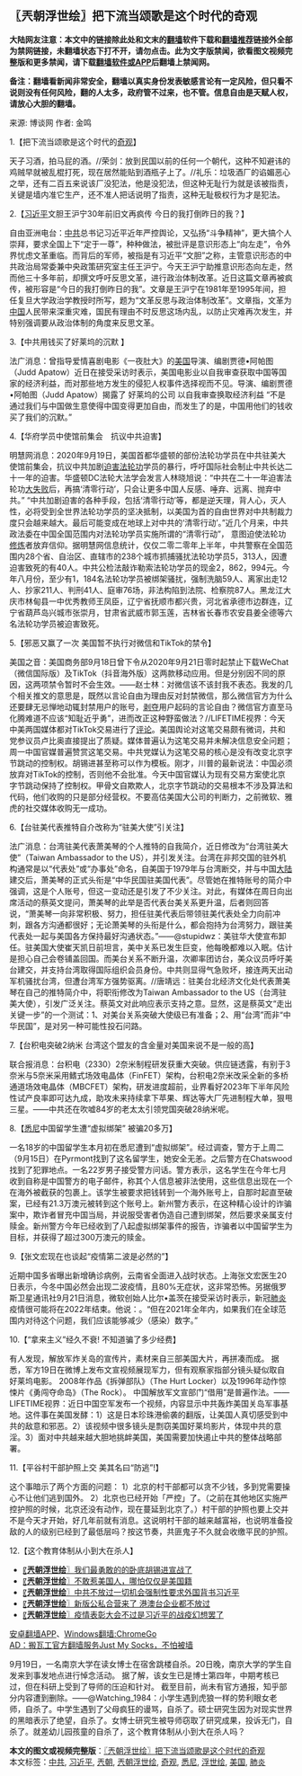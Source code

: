  <h2>〖兲朝浮世绘〗把下流当颂歌是这个时代的奇观</h2> <p class="notice"><b>大陆网友注意：本文中的链接除此处和文末的<a href="https://github.com/bannedbook/fanqiang" >翻墙</a>软件下载和<a href="https://github.com/killgcd/justmysocks/blob/master/README.md">翻墙推荐</a>链接外全部为禁网链接，未翻墙状态下打不开，请勿点击。此为文字版禁闻，欲看图文视频完整版和更多禁闻，请下载<a href="https://github.com/bannedbook/fanqiang">翻墙软件或APP</a>后翻墙上禁闻网。</p><p>备注：翻墙看新闻非常安全，翻墙以真实身份发表敏感言论有一定风险，但只看不说则没有任何风险，翻的人太多，政府管不过来，也不管。信息自由是天赋人权，请放心大胆的翻墙。</b></p>  <div class="entry"> <p>来源:&nbsp;博谈网                            作者:&nbsp;金鸣                           </p> <p>1.【把下流当颂歌是这个时代的<a href="https://www.bannedbook.org/bnews/tag/%e5%a5%87%e8%a7%82/" class="st_tag internal_tag" rel="tag" title="标签 奇观 下的日志">奇观</a>】</p> <p></p> <p>天子习酒，拍马屁的酒。//荣剑：放到民国以前的任何一个朝代，这种不知避讳的鸡贼早就被乱棍打死，现在居然能贴到酒瓶子上了。//礼乐：垃圾酒厂的谄媚恶心之举，还有二百五来说该厂没犯法，他是没犯法，但这种无耻行为就是该被指责，关键是墙内准它生产，还不准人把话说明了指责，这种无耻极权行为才是犯法。</p> <p>2.【<a href="https://www.bannedbook.org/bnews/tag/%e4%b9%a0%e8%bf%91%e5%b9%b3/" class="st_tag internal_tag" rel="tag" title="标签 习近平 下的日志">习近平</a>文胆王沪宁30年前旧文再疯传 今日的我打倒昨日的我？】</p> <p></p> <p>自由亚洲电台：<a href="https://www.bannedbook.org/bnews/tag/%e4%b8%ad%e5%85%b1/" class="st_tag internal_tag" rel="tag" title="标签 中共 下的日志">中共</a>总书记习近平近年严控舆论，又弘扬“斗争精神”，更大搞个人崇拜，要求全国上下“定于一尊”，种种做法，被批评是意识形态上“向左走”，令外界忧虑文革重临。而背后的军师，被指是有习近平“文胆”之称，主管意识形态的中共政治局常委兼中央政策研究室主任王沪宁。今天王沪宁助推意识形态向左走，然而他三十多年前，却撰文呼吁反思文革，进行政治体制改革。近日这篇文章再被疯传，被形容是“今日的我打倒昨日的我”。文章是王沪宁在1981年至1995年间，担任复旦大学政治学教授时所写，题为“文革反思与政治体制改革”。文章指，文革为<span class='wp_keywordlink_affiliate'><a href="https://www.bannedbook.org/" title="中国" target="_blank">中国</a></span>人民带来深重灾难，国民有理由不时反思这场内乱，以防止灾难再次发生，并特别强调要从政治体制的角度来反思文革。</p> <p>3.【中共用钱买了好莱坞的沉默 】</p> <p></p>  <p>法广消息：曾指导爱情喜剧电影《一夜肚大》的<a href="https://www.bannedbook.org/bnews/tag/%e7%be%8e%e5%9b%bd/" class="st_tag internal_tag" rel="tag" title="标签 美国 下的日志">美国</a>导演、编剧贾德•阿帕图（Judd Apatow）近日在接受采访时表示，美国电影业以自我审查获取中国等国家的经济利益，而对那些地方发生的侵犯人权事件选择视而不见。导演、编剧贾德•阿帕图（Judd Apatow）揭露了 好莱坞的公司 以自我审查换取经济利益 “不是通过我们与中国做生意使得中国变得更加自由，而发生了的是，中国用他们的钱收买了我们的沉默。”</p> <p>4.【华府学员中使馆前集会　抗议中共迫害】</p> <p></p> <p>明慧网消息：2020年9月19日，美国首都华盛顿的部份法轮功学员在中共驻美大使馆前集会，抗议中共加剧<span class='wp_keywordlink'><a href="https://www.bannedbook.org/forum11/topic278.html" title="评江泽民与中共相互利用迫害法轮功" target="_blank">迫害法轮功</a></span>学员的暴行，呼吁国际社会制止中共长达二十一年的迫害。华盛顿DC法轮大法学会发言人林晓旭说：“中共在二十一年迫害法轮功<span class='wp_keywordlink'><a href="https://www.bannedbook.org/forum2/topic896.html" title="布熱津斯基： 大失敗 —— 20世紀共產主義的興亡" target="_blank">大失败</a></span>后，再搞‘清零行动’，只会让更多中国人反感、唾弃、远离、抛弃中共。” “中共加剧迫害的各种手段，包括‘清零行动’等，都是逆天理，背人心，灭人性，必将受到全世界法轮功学员的坚决抵制，以美国为首的自由世界对中共制裁力度只会越来越大。最后可能变成在地球上对中共的‘清零行动’。”近几个月来，中共政法委在中国全国范围内对法轮功学员实施所谓的“清零行动”， 意图迫使法轮功<span class='wp_keywordlink'><a href="https://www.qi-gong.me/" title="气功修炼网" target="_blank">修炼</a></span>者放弃信仰。据明慧网信息统计，仅仅二零二零年上半年，中共警察在全国范围内28个省、自治区、直辖市的238个城市抓捕骚扰法轮功学员5，313人，因遭迫害致死的有40人。中共公检法敲诈勒索法轮功学员的现金2，862，994元。今年八月份，至少有1，184名法轮功学员被绑架骚扰，强制洗脑59人、离家出走12人、抄家211人、判刑41人、庭审76场，非法构陷到法院、检察院87人。黑龙江大庆市林甸县一中优秀教师王凤臣，辽宁省抚顺市都兴贵，河北省承德市边群连，辽宁省葫芦岛兴城市张崇月，甘肃省武威市郭玉莲，吉林省长春市农安县姜全德等六名法轮功学员被迫害致死。</p> <p>5.【邪恶又赢了一次 美国暂不执行对微信和TikTok的禁令】</p> <p></p> <p>美国之音：美国商务部9月18日曾下令从2020年9月21日零时起禁止下载WeChat（微信国际版）及TikTok（抖音海外版）这两款移动应用。但是分别因不同的原因，这两项禁令暂时不会生效。——赵士林：对微信该不该封我不表态。我发的几个相关推文的意思是，既然以言论自由为理由反对封禁微信，那么微信官方为什么还要肆无忌惮地动辄封禁用户的账号，<span class='wp_keywordlink'><a href="https://www.bannedbook.org/forum2/topic21.html" title="《剥夺》 黄建民 著" target="_blank">剥夺</a></span>用户起码的言论自由？微信官方直至马化腾难道不应该“知耻近乎勇”，进而改正这种野蛮做法？//LIFETIME视界：今天中美两国媒体都对TikTok交易进行了<span class='wp_keywordlink_affiliate'><a href="https://www.bannedbook.org/bnews/comments/" title="新闻评论" target="_blank">评论</a></span>。美国舆论对这笔交易颇有微词，共和党参议员卢比奥直接提出了质疑。媒体普遍认为这笔交易并未解决信息安全问题；周一中国官媒普遍赞赏这笔交易。中共党媒认为这笔交易的核心是没有改变北京字节跳动的控制权。胡锡进甚至称可以作为模板。刚才，川普的最新说法：中国必须放弃对TikTok的控制，否则他不会批准。今天中国官媒认为现有交易方案使北京字节跳动保持了控制权。甲骨文自欺欺人，北京字节跳动的交易根本不涉及算法和代码，他们收购的只是部分经营权。不要高估美国大公司的判断力，之前微软、雅虎的社交媒体收购无一成功。</p> <p>6.【台驻美代表推特自介改称为“驻美大使”引关注】</p> <p></p>  <p>法广消息：台湾驻美代表萧美琴的个人推特的自我简介，近日修改为“台湾驻美大使”（Taiwan Ambassador to the US），并引发关注。台湾在非邦交国的驻外机构通常是以“代表处”或“办事处”命名，自美国于1979年与台湾断交，并与中国<span class='wp_keywordlink_affiliate'><a href="https://www.bannedbook.org/" title="大陆" target="_blank">大陆</a></span>建交后，萧美琴的正式头衔是“中华民国驻美国代表”。尽管她在推特账号的简介中强调，这是个人账号，但这一变动还是引发了不少关注。对此，有媒体在周日向出席活动的蔡英文提问，萧美琴的此举是否代表台美关系更升温，后者则回答说，“萧美琴一向非常积极、努力，担任驻美代表后带领驻美代表处全力向前冲刺，跟各方沟通都很好；无论萧美琴的头衔是什么，都会抱持为台湾努力，跟驻美代表处一起与美国各方保持最好沟通状态。”——@stupidwz：美驻华大使宣布卸任。驻美国大使崔天凯日前坦言，美中关系已发生巨变，他每晚都难以入眠。估计是担心自己会卷铺盖回国。而美台关系不断升温，次卿率团访台，美众议员呼吁美台建交，并支持台湾取得国际组织会员身份。中共则显得气急败坏，接连两天出动军机骚扰台湾，但遭台湾军方强势驱离。//唐靖远：驻美台北经济文化处代表萧美琴在自己的推特简介中，将职衔修改为Taiwan Ambassador to the US（台湾驻美大使），引发广泛关注。蔡英文对此响应表示支持之意。显然，这是蔡英文“走出关键一步”的一个测试：1、对美台关系突破大使级已有准备；2、用“台湾”而非“中华民国”，是对另一种可能性投石问路。</p> <p>7.【台积电突破2纳米 台湾这个盟友的含金量对美国来说不是一般的高】</p> <p></p> <p>联合报消息：台积电（2330）2奈米制程研发获重大突破。供应链透露，有别于3奈米与5奈米采用鳍式场效电晶体（FinFET）架构，台积电2奈米改采全新的多桥通道场效电晶体（MBCFET）架构，研发进度超前，业界看好2023年下半年风险性试产良率即可达九成，助攻未来持续拿下苹果、辉达等大厂先进制程大单，狠甩三星。——中共还在吹嘘84岁的老太太引领党国突破28纳米呢。</p> <p>8.【<a href="https://www.bannedbook.org/bnews/tag/%e6%82%89%e5%b0%bc/" class="st_tag internal_tag" rel="tag" title="标签 悉尼 下的日志">悉尼</a>中国留学生遭“虚拟绑架” 被骗20多万】</p> <p></p> <p>一名18岁的中国留学生本月初在悉尼遭到“虚拟绑架”。经过调查，警方于上周二（9月15日）在Pyrmont找到了这名留学生，她安全无恙。之后警方在Chatswood找到了犯罪地点。一名22岁男子接受警方问话。警方表示，这名学生在今年七月收到自称是中国警方的电子邮件，称其个人信息被非法使用，这些信息出现在一个在海外被截获的包裹上。该学生被要求把钱转到一个海外账号上，自那时起直至破案，已经有21.3万澳元被转到这个账号上。新州警方表示，在这种精心设计的诈骗案中，欺诈者冒充中国当局，并说服受害者伪造自己遭到绑架，然后要求亲属支付赎金。新州警方今年已经收到了八起虚拟绑架事件的报告，诈骗者以中国留学生为目标，并获得了超过300万澳元的赎金。</p> <p>9.【张文宏现在也谈起“疫情第二波是必然的”】</p> <p></p>  <p>近期中国多省曝出新增确诊病例，云南省全面进入战时状态。上海张文宏医生20日表示，今冬中国必然会出现二波疫情，且80%无症状，这非常恐怖。另据俄罗斯卫星通讯社9月21日消息，微软创始人比尔•盖茨在接受采访时表示，新冠<a href="https://www.bannedbook.org/bnews/tag/%e8%82%ba%e7%82%8e/" class="st_tag internal_tag" rel="tag" title="标签 肺炎 下的日志">肺炎</a>疫情很可能将在2022年结束。他说：。“但在2021年全年内，如果我们在全球范围内对待这个问题，我们应该能够减少（感染）数字。” </p> <p>10.【“拿来主义”经久不衰! 不知道骗了多少经费】</p> <p></p> <p>有人发现，解放军炸关岛的宣传片，素材来自三部美国大片，再拼凑而成。 据悉，军方19日在微博上发布文宣视频展现军力，但有观察家指部分镜头疑似取自好莱坞电影。 2008年作品《拆弹部队》（The Hurt Locker）以及1996年动作惊悚片《勇闯夺命岛》（The Rock）。 中国解放军文宣部门“借用”是普遍作法。——LIFETIME视界：近日中国空军发布一个视频，内容显示中共轰炸美国关岛军事基地。这件事在美国发酵：1）这是日本珍珠港偷袭的翻版，让美国人真切感受到中共的敌意和邪恶。2）该视频中很多镜头是剽窃美国好莱坞影片，体现中共的意淫。3）面对中共越来越大胆地挑衅美国，美国需要加快遏止中共的整体战略部署。</p> <p>11.【平谷村干部护照上交 美其名曰“防逃”!】</p> <p></p> <p>这个事暗示了两个方面的问题： 1）北京的村干部都可以贪不少钱，多到党需要操心不让他们逃到国外。 2）北京也已经开始「严控」了。（之前在其他地区实施严控护照的时候，北京还没有动作，现在蔓延到北京了。）村干部的护照也要上交并不是今天才开始，好几年前就有消息。这说明村干部的越来越富裕，也说明准备投敌的人的级别已经到了最低层吗？按这节奏，共匪鬼子不久就会收缴平民的护照。</p> <p>12.【这个教育体制从小到大在杀人】</p> <p></p>  <ul class='op-related-articles' title='相关阅读'> <li><a href='https://www.bannedbook.org/bnews/ssgc/20200921/1400126.html' target='_blank'>〖<b>兲朝浮世绘</b>〗我们最勇敢的的卧底胡锡进宣战了</a></li> <li><a href='https://www.bannedbook.org/bnews/ssgc/20200919/1399009.html' target='_blank'>〖<b>兲朝浮世绘</b>〗不敢惹美国人，哪怕仅仅是美国籍</a></li> <li><a href='https://www.bannedbook.org/bnews/ssgc/20200918/1398404.html' target='_blank'>〖<b>兲朝浮世绘</b>〗中共不放过一切机会强制性要求外国背书习近平</a></li> <li><a href='https://www.bannedbook.org/bnews/ssgc/20200917/1397776.html' target='_blank'>〖<b>兲朝浮世绘</b>〗新版公私合营来了 港澳台企业都不放过</a></li> <li><a href='https://www.bannedbook.org/bnews/ssgc/20200916/1397099.html' target='_blank'>〖<b>兲朝浮世绘</b>〗疫情表彰大会不过是习近平的战疫幻想罢了</a></li> </ul> <p class="texttj"> <a href="https://github.com/bannedbook/fanqiang/wiki/%E7%A6%81%E9%97%BB%E7%BD%91%E5%AE%89%E5%8D%93%E7%BF%BB%E5%A2%99%E6%96%B0%E9%97%BBAPP" target="_blank">安卓翻墙APP</a>、<a href="https://github.com/bannedbook/fanqiang/wiki/Chrome%E4%B8%80%E9%94%AE%E7%BF%BB%E5%A2%99%E5%8C%85" target="_blank">Windows翻墙:ChromeGo</a><br/> <a href="https://github.com/killgcd/justmysocks/blob/master/README.md" target="_blank">AD：搬瓦工官方翻墙服务Just My Socks，不怕被墙</a> </p><p>9月19日，一名南京大学在读女博士在宿舍跳楼自杀。20日晚，南京大学的学生自发来到事发地点进行悼念活动。 据了解，该女生已是博士第四年，中期考核已过，但在科研上受到了导师的压迫和针对。 截至目前，尚未有官方通报，知乎部分内容遭到删除。——@Watching_1984：小学生遇到虎狼一样的势利眼女老师，自杀了。中学生遇到了父母疯狂的谩骂，自杀了。硕士研究生因为对现实世界的黑暗表示了绝望，自杀了。女博士研究生被导师窃取了研究成果，投诉无门，自杀了。就差幼儿园孩童的自杀了，这个教育体制从小到大在杀人吗？</p><a name='sharetosocial'></a>       <div><b>本文的图文或视频完整版</b>：<a href='https://www.bannedbook.org/bnews/ssgc/20200922/1400671.html'>〖兲朝浮世绘〗把下流当颂歌是这个时代的奇观</a></div>  </div><!--END ENTRY--> <div class="postfooter"> <div>本文标签：<a href="https://www.bannedbook.org/bnews/tag/%e4%b8%ad%e5%85%b1/" rel="tag">中共</a>, <a href="https://www.bannedbook.org/bnews/tag/%e4%b9%a0%e8%bf%91%e5%b9%b3/" rel="tag">习近平</a>, <a href="https://www.bannedbook.org/bnews/tag/%e5%85%b2%e6%9c%9d/" rel="tag">兲朝</a>, <a href="https://www.bannedbook.org/bnews/tag/%e5%85%b2%e6%9c%9d%e6%b5%ae%e4%b8%96%e7%bb%98/" rel="tag">兲朝浮世绘</a>, <a href="https://www.bannedbook.org/bnews/tag/%e5%a5%87%e8%a7%82/" rel="tag">奇观</a>, <a href="https://www.bannedbook.org/bnews/tag/%e6%82%89%e5%b0%bc/" rel="tag">悉尼</a>, <a href="https://www.bannedbook.org/bnews/tag/%E6%B5%AE%E4%B8%96%E7%BB%98/" rel="tag">浮世绘</a>, <a href="https://www.bannedbook.org/bnews/tag/%e7%be%8e%e5%9b%bd/" rel="tag">美国</a>, <a href="https://www.bannedbook.org/bnews/tag/%e8%82%ba%e7%82%8e/" rel="tag">肺炎</a></div>  </div><!--END POSTFOOTER--> 